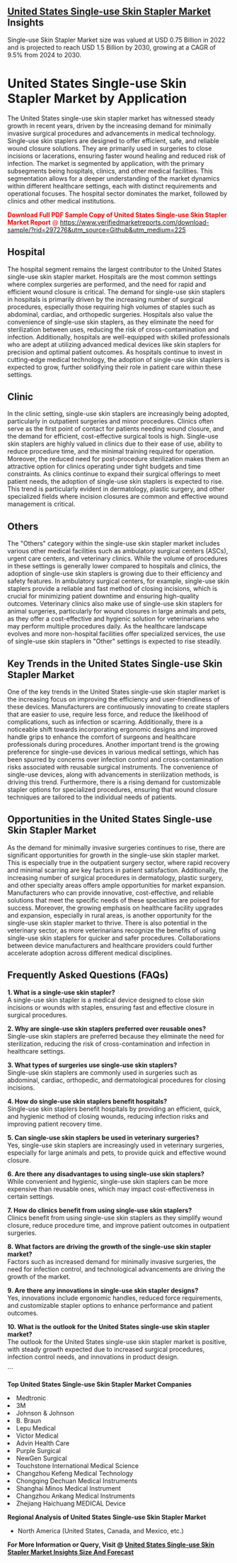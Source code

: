 <h2><a href="https://www.verifiedmarketreports.com/download-sample/?rid=297276&amp;utm_source=Github&amp;utm_medium=225" target="_blank">United States Single-use Skin Stapler Market</a> Insights</h2><p>Single-use Skin Stapler Market size was valued at USD 0.75 Billion in 2022 and is projected to reach USD 1.5 Billion by 2030, growing at a CAGR of 9.5% from 2024 to 2030.</p><p> <h1>United States Single-use Skin Stapler Market by Application</h1> <p>The United States single-use skin stapler market has witnessed steady growth in recent years, driven by the increasing demand for minimally invasive surgical procedures and advancements in medical technology. Single-use skin staplers are designed to offer efficient, safe, and reliable wound closure solutions. They are primarily used in surgeries to close incisions or lacerations, ensuring faster wound healing and reduced risk of infection. The market is segmented by application, with the primary subsegments being hospitals, clinics, and other medical facilities. This segmentation allows for a deeper understanding of the market dynamics within different healthcare settings, each with distinct requirements and operational focuses. The hospital sector dominates the market, followed by clinics and other medical institutions. <p><span class=""><span style="color: #ff0000;"><strong>Download Full PDF Sample Copy of United States Single-use Skin Stapler Market Report</strong> @ </span><a href="https://www.verifiedmarketreports.com/download-sample/?rid=297276&amp;utm_source=Github&amp;utm_medium=225" target="_blank">https://www.verifiedmarketreports.com/download-sample/?rid=297276&amp;utm_source=Github&amp;utm_medium=225</a></span></p> <h2>Hospital</h2> <p>The hospital segment remains the largest contributor to the United States single-use skin stapler market. Hospitals are the most common settings where complex surgeries are performed, and the need for rapid and efficient wound closure is critical. The demand for single-use skin staplers in hospitals is primarily driven by the increasing number of surgical procedures, especially those requiring high volumes of staples such as abdominal, cardiac, and orthopedic surgeries. Hospitals also value the convenience of single-use skin staplers, as they eliminate the need for sterilization between uses, reducing the risk of cross-contamination and infection. Additionally, hospitals are well-equipped with skilled professionals who are adept at utilizing advanced medical devices like skin staplers for precision and optimal patient outcomes. As hospitals continue to invest in cutting-edge medical technology, the adoption of single-use skin staplers is expected to grow, further solidifying their role in patient care within these settings.</p> <h2>Clinic</h2> <p>In the clinic setting, single-use skin staplers are increasingly being adopted, particularly in outpatient surgeries and minor procedures. Clinics often serve as the first point of contact for patients needing wound closure, and the demand for efficient, cost-effective surgical tools is high. Single-use skin staplers are highly valued in clinics due to their ease of use, ability to reduce procedure time, and the minimal training required for operation. Moreover, the reduced need for post-procedure sterilization makes them an attractive option for clinics operating under tight budgets and time constraints. As clinics continue to expand their surgical offerings to meet patient needs, the adoption of single-use skin staplers is expected to rise. This trend is particularly evident in dermatology, plastic surgery, and other specialized fields where incision closures are common and effective wound management is critical.</p> <h2>Others</h2> <p>The "Others" category within the single-use skin stapler market includes various other medical facilities such as ambulatory surgical centers (ASCs), urgent care centers, and veterinary clinics. While the volume of procedures in these settings is generally lower compared to hospitals and clinics, the adoption of single-use skin staplers is growing due to their efficiency and safety features. In ambulatory surgical centers, for example, single-use skin staplers provide a reliable and fast method of closing incisions, which is crucial for minimizing patient downtime and ensuring high-quality outcomes. Veterinary clinics also make use of single-use skin staplers for animal surgeries, particularly for wound closures in large animals and pets, as they offer a cost-effective and hygienic solution for veterinarians who may perform multiple procedures daily. As the healthcare landscape evolves and more non-hospital facilities offer specialized services, the use of single-use skin staplers in "Other" settings is expected to rise steadily.</p> <h2>Key Trends in the United States Single-use Skin Stapler Market</h2> <p>One of the key trends in the United States single-use skin stapler market is the increasing focus on improving the efficiency and user-friendliness of these devices. Manufacturers are continuously innovating to create staplers that are easier to use, require less force, and reduce the likelihood of complications, such as infection or scarring. Additionally, there is a noticeable shift towards incorporating ergonomic designs and improved handle grips to enhance the comfort of surgeons and healthcare professionals during procedures. Another important trend is the growing preference for single-use devices in various medical settings, which has been spurred by concerns over infection control and cross-contamination risks associated with reusable surgical instruments. The convenience of single-use devices, along with advancements in sterilization methods, is driving this trend. Furthermore, there is a rising demand for customizable stapler options for specialized procedures, ensuring that wound closure techniques are tailored to the individual needs of patients.</p> <h2>Opportunities in the United States Single-use Skin Stapler Market</h2> <p>As the demand for minimally invasive surgeries continues to rise, there are significant opportunities for growth in the single-use skin stapler market. This is especially true in the outpatient surgery sector, where rapid recovery and minimal scarring are key factors in patient satisfaction. Additionally, the increasing number of surgical procedures in dermatology, plastic surgery, and other specialty areas offers ample opportunities for market expansion. Manufacturers who can provide innovative, cost-effective, and reliable solutions that meet the specific needs of these specialties are poised for success. Moreover, the growing emphasis on healthcare facility upgrades and expansion, especially in rural areas, is another opportunity for the single-use skin stapler market to thrive. There is also potential in the veterinary sector, as more veterinarians recognize the benefits of using single-use skin staplers for quicker and safer procedures. Collaborations between device manufacturers and healthcare providers could further accelerate adoption across different medical disciplines.</p> <h2>Frequently Asked Questions (FAQs)</h2> <p><strong>1. What is a single-use skin stapler?</strong><br>A single-use skin stapler is a medical device designed to close skin incisions or wounds with staples, ensuring fast and effective closure in surgical procedures.</p> <p><strong>2. Why are single-use skin staplers preferred over reusable ones?</strong><br>Single-use skin staplers are preferred because they eliminate the need for sterilization, reducing the risk of cross-contamination and infection in healthcare settings.</p> <p><strong>3. What types of surgeries use single-use skin staplers?</strong><br>Single-use skin staplers are commonly used in surgeries such as abdominal, cardiac, orthopedic, and dermatological procedures for closing incisions.</p> <p><strong>4. How do single-use skin staplers benefit hospitals?</strong><br>Single-use skin staplers benefit hospitals by providing an efficient, quick, and hygienic method of closing wounds, reducing infection risks and improving patient recovery time.</p> <p><strong>5. Can single-use skin staplers be used in veterinary surgeries?</strong><br>Yes, single-use skin staplers are increasingly used in veterinary surgeries, especially for large animals and pets, to provide quick and effective wound closure.</p> <p><strong>6. Are there any disadvantages to using single-use skin staplers?</strong><br>While convenient and hygienic, single-use skin staplers can be more expensive than reusable ones, which may impact cost-effectiveness in certain settings.</p> <p><strong>7. How do clinics benefit from using single-use skin staplers?</strong><br>Clinics benefit from using single-use skin staplers as they simplify wound closure, reduce procedure time, and improve patient outcomes in outpatient surgeries.</p> <p><strong>8. What factors are driving the growth of the single-use skin stapler market?</strong><br>Factors such as increased demand for minimally invasive surgeries, the need for infection control, and technological advancements are driving the growth of the market.</p> <p><strong>9. Are there any innovations in single-use skin stapler designs?</strong><br>Yes, innovations include ergonomic handles, reduced force requirements, and customizable stapler options to enhance performance and patient outcomes.</p> <p><strong>10. What is the outlook for the United States single-use skin stapler market?</strong><br>The outlook for the United States single-use skin stapler market is positive, with steady growth expected due to increased surgical procedures, infection control needs, and innovations in product design.</p> ```</p><p><strong>Top United States Single-use Skin Stapler Market Companies</strong></p><div data-test-id=""><p><li>Medtronic</li><li> 3M</li><li> Johnson & Johnson</li><li> B. Braun</li><li> Lepu Medical</li><li> Victor Medical</li><li> Advin Health Care</li><li> Purple Surgical</li><li> NewGen Surgical</li><li> Touchstone International Medical Science</li><li> Changzhou Kefeng Medical Technology</li><li> Chongqing Dechuan Medical Instruments</li><li> Shanghai Minos Medical Instrument</li><li> Changzhou Ankang Medical Instruments</li><li> Zhejiang Haichuang MEDICAL Device</li></p><div><strong>Regional Analysis of&nbsp;United States Single-use Skin Stapler Market</strong></div><ul><li dir="ltr"><p dir="ltr">North America&nbsp;(United States, Canada, and Mexico, etc.)</p></li></ul><p><strong>For More Information or Query, Visit @&nbsp;</strong><strong><a href="https://www.verifiedmarketreports.com/product/single-use-skin-stapler-market/?utm_source=Github&amp;utm_medium=225" target="_blank">United States Single-use Skin Stapler Market Insights Size And Forecast</a></strong></p></div>
